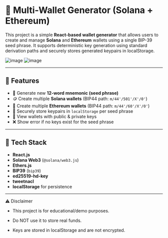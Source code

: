 # 🔐 Multi-Wallet Generator (Solana + Ethereum)

This project is a simple **React-based wallet generator** that allows users to create and manage **Solana** and **Ethereum** wallets using a single BIP-39 seed phrase. It supports deterministic key generation using standard derivation paths and securely stores generated keypairs in localStorage.

![image](https://github.com/user-attachments/assets/96436442-0c09-4602-af08-8b3d210f753f)
![image](https://github.com/user-attachments/assets/abb647e2-741d-4076-8bdb-74e58685bbed)


---

## 🚀 Features

- 🔑 Generate new **12-word mnemonic (seed phrase)**
- 🪙 Create multiple **Solana wallets** (BIP44 path: `m/44'/501'/X'/0'`)
- 🦄 Create multiple **Ethereum wallets** (BIP44 path: `m/44'/60'/X'/0'`)
- 💾 Securely store keypairs in `localStorage` per seed phrase
- 📱 View wallets with public & private keys
- ❌ Show error if no keys exist for the seed phrase

---

## 🧱 Tech Stack

- **React.js**
- **Solana Web3** (`@solana/web3.js`)
- **Ethers.js**
- **BIP39** (`bip39`)
- **ed25519-hd-key**
- **tweetnacl**
- **localStorage** for persistence


---
⚠️ Disclaimer

- This project is for educational/demo purposes.

- Do NOT use it to store real funds.

- Keys are stored in localStorage and are not encrypted.


